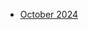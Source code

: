 <!-- toc -->

- [October 2024](https://github.com/linusjf/BIAY/blob/main/October2024.md)

<!-- tocstop -->
